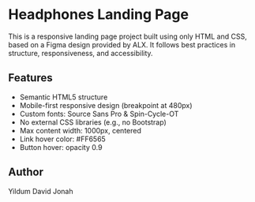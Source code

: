 # Headphones Landing Page

This is a responsive landing page project built using only HTML and CSS, based on a Figma design provided by ALX. It follows best practices in structure, responsiveness, and accessibility.

## Features

- Semantic HTML5 structure
- Mobile-first responsive design (breakpoint at 480px)
- Custom fonts: Source Sans Pro & Spin-Cycle-OT
- No external CSS libraries (e.g., no Bootstrap)
- Max content width: 1000px, centered
- Link hover color: #FF6565
- Button hover: opacity 0.9

## Author

Yildum David Jonah

